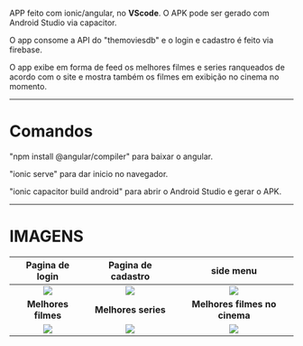 APP feito com ionic/angular, no **VScode**. O APK pode ser gerado com Android Studio via capacitor.

O app consome a API do "themoviesdb" e o login e cadastro é feito via firebase.

O app exibe em forma de feed os melhores filmes e series ranqueados de acordo com o site e mostra também os filmes em exibição no cinema no momento.

------------------------------------------------------------------------------------------------------------------------------------------------------------------------------------------------------


# **Comandos**

"npm install @angular/compiler" para baixar o angular.


"ionic serve" para dar inicio no navegador.


"ionic capacitor build android" para abrir o Android Studio e gerar o APK.

------------------------------------------------------------------------------------------------------------------------------------------------------------------------------------------------------

# **IMAGENS**

|           **Pagina de login**        |          **Pagina de cadastro**          |              **side menu**               |
| :----------------------------------: | :--------------------------------------: | :--------------------------------------: |
|![](https://i.imgur.com/RqExzTV.jpg)  |    ![](https://i.imgur.com/Kb1NF6F.jpg)  |     ![](https://i.imgur.com/mWmRbkP.jpg) |
|         **Melhores filmes**          |            **Melhores series**           |           **Melhores filmes no cinema**  |
| ![](https://i.imgur.com/mFbFPFL.jpg) | ![](https://i.imgur.com/9aBcDRT.jpg)     | ![](https://i.imgur.com/MYFM5bB.jpg)     |






